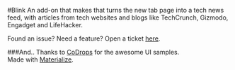 #Blink
An add-on that makes that turns the new tab page into a tech news feed, with articles from tech websites and blogs like TechCrunch, Gizmodo, Engadget and LifeHacker.

Found an issue? Need a feature? Open a ticket [here](https://github.com/TigerKid001/Blink/issues).

###And..
Thanks to [CoDrops](http://tympanus.net/codrops/) for the awesome UI samples.<br />
Made with [Materialize](http://materializecss.com/).
